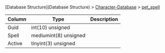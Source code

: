 [Database Structure](Database Structure) > [Character-Database](Character-Database) > [pet_spell](pet_spell)

Column | Type | Description
--- | --- | ---
Guid | int(10) unsigned | 
Spell | mediumint(8) unsigned | 
Active | tinyint(3) unsigned | 
